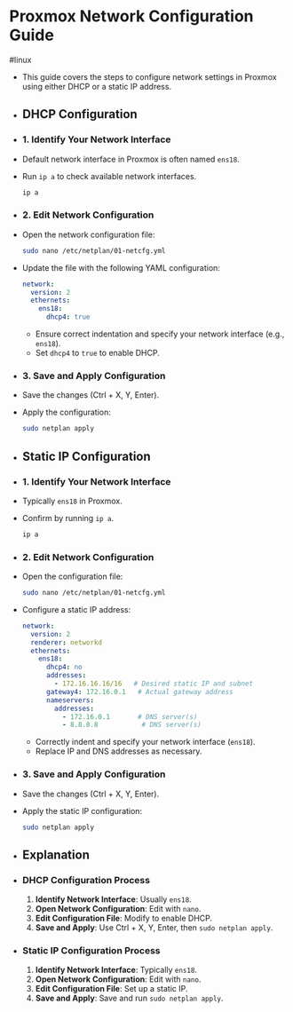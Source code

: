 # Proxmox Network Configuration Guide
#linux
- This guide covers the steps to configure network settings in Proxmox using either DHCP or a static IP address.
- ## DHCP Configuration
- ### 1. Identify Your Network Interface
- Default network interface in Proxmox is often named `ens18`.
- Run `ip a` to check available network interfaces.
  
    ```bash
    ip a
    ```
- ### 2. Edit Network Configuration
- Open the network configuration file:
  
    ```bash
    sudo nano /etc/netplan/01-netcfg.yml
    ```
- Update the file with the following YAML configuration:
  
    ```yaml
    network:
      version: 2
      ethernets:
        ens18:
          dhcp4: true
    ```
	- Ensure correct indentation and specify your network interface (e.g., `ens18`).
	- Set `dhcp4` to `true` to enable DHCP.
- ### 3. Save and Apply Configuration
- Save the changes (Ctrl + X, Y, Enter).
- Apply the configuration:
  
    ```bash
    sudo netplan apply
    ```
- ## Static IP Configuration
- ### 1. Identify Your Network Interface
- Typically `ens18` in Proxmox.
- Confirm by running `ip a`.
  
    ```bash
    ip a
    ```
- ### 2. Edit Network Configuration
- Open the configuration file:
  
    ```bash
    sudo nano /etc/netplan/01-netcfg.yml
    ```
- Configure a static IP address:
  
    ```yaml
    network:
      version: 2
      renderer: networkd
      ethernets:
        ens18:
          dhcp4: no
          addresses:
            - 172.16.16.16/16   # Desired static IP and subnet
          gateway4: 172.16.0.1   # Actual gateway address
          nameservers:
            addresses:
              - 172.16.0.1       # DNS server(s)
              - 8.8.8.8           # DNS server(s)
    ```
	- Correctly indent and specify your network interface (`ens18`).
	- Replace IP and DNS addresses as necessary.
- ### 3. Save and Apply Configuration
- Save the changes (Ctrl + X, Y, Enter).
- Apply the static IP configuration:
  
    ```bash
    sudo netplan apply
    ```
- ## Explanation
- ### DHCP Configuration Process
  
  1. **Identify Network Interface**: Usually `ens18`.
  2. **Open Network Configuration**: Edit with `nano`.
  3. **Edit Configuration File**: Modify to enable DHCP.
  4. **Save and Apply**: Use Ctrl + X, Y, Enter, then `sudo netplan apply`.
- ### Static IP Configuration Process
  
  1. **Identify Network Interface**: Typically `ens18`.
  2. **Open Network Configuration**: Edit with `nano`.
  3. **Edit Configuration File**: Set up a static IP.
  4. **Save and Apply**: Save and run `sudo netplan apply`.